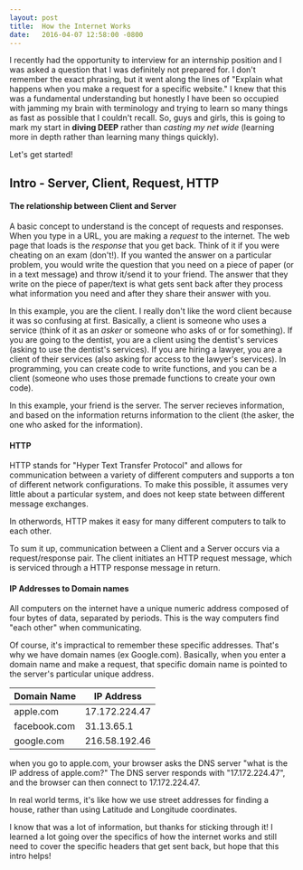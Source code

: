 ```yaml
---
layout: post
title:  How the Internet Works
date:   2016-04-07 12:58:00 -0800
---
```


I recently had the opportunity to interview for an internship position and I was asked a question that I was definitely not prepared for. I don't remember the exact phrasing, but it went along the lines of "Explain what happens when you make a request for a specific website." I knew that this was a fundamental understanding but honestly I have been so occupied with jamming my brain with terminology and trying to learn so many things as fast as possible that I couldn't recall. So, guys and girls, this is going to mark my start in **diving DEEP** rather than *casting my net wide* (learning more in depth rather than learning many things quickly).

Let's get started!

## Intro - Server, Client, Request, HTTP


#### The relationship between Client and Server

A basic concept to understand is the concept of requests and responses. When you type in a URL, you are making a *request* to the internet. The web page that loads is the *response* that you get back. Think of it if you were cheating on an exam (don't!). If you wanted the answer on a particular problem, you would write the question that you need on a piece of paper (or in a text message) and throw it/send it to your friend. The answer that they write on the piece of paper/text is what gets sent back after they process what information you need and after they share their answer with you.

In this example, you are the client. I really don't like the word client because it was so confusing at first. Basically, a client is someone who uses a service (think of it as an *asker* or someone who asks of or for something). If you are going to the dentist, you are a client using the dentist's services (asking to use the dentist's services). If you are hiring a lawyer, you are a client of their services (also asking for access to the lawyer's services). In programming, you can create code to write functions, and you can be a client (someone who uses those premade functions to create your own code). 

In this example, your friend is the server. The server recieves information, and based on the information returns information to the client (the asker, the one who asked for the information).

#### HTTP 

HTTP stands for "Hyper Text Transfer Protocol" and allows for communication between a variety of different computers and supports a ton of different network configurations. To make this possible, it assumes very little about a particular system, and does not keep state between different message exchanges.

In otherwords, HTTP makes it easy for many different computers to talk to each other.

To sum it up, communication between a Client and a Server occurs via a request/response pair. The client initiates an HTTP request message, which is serviced through a HTTP response message in return. 

#### IP Addresses to Domain names

All computers on the internet have a unique numeric address composed of four bytes of data, separated by periods. This is the way computers find "each other" when communicating. 

Of course, it's impractical to remember these specific addresses. That's why we have domain names (ex Google.com). Basically, when you enter a domain name and make a request, that specific domain name is pointed to the server's particular unique address.

| Domain Name  | IP Address    |
|--------------|---------------|
| apple.com    | 17.172.224.47 |
| facebook.com | 31.13.65.1    |
| google.com   | 216.58.192.46 |

when you go to apple.com, your browser asks the DNS server "what is the IP address of apple.com?" The DNS server responds with "17.172.224.47", and the browser can then connect to 17.172.224.47.

In real world terms, it's like how we use street addresses for finding a house, rather than using Latitude and Longitude coordinates.

I know that was a lot of information, but thanks for sticking through it! I learned a lot going over the specifics of how the internet works and still need to cover the specific headers that get sent back, but hope that this intro helps!